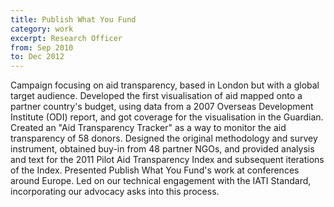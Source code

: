 ```yaml
---
title: Publish What You Fund
category: work
excerpt: Research Officer
from: Sep 2010
to: Dec 2012
---
```

Campaign focusing on aid transparency, based in London but with a global target audience.  Developed the first visualisation of aid mapped onto a partner country's budget, using data from a 2007 Overseas Development Institute (ODI) report, and got coverage for the visualisation in the Guardian.  Created an "Aid Transparency Tracker" as a way to monitor the aid transparency of 58 donors. Designed the original methodology and survey instrument, obtained buy-in from 48 partner NGOs, and provided analysis and text for the 2011 Pilot Aid Transparency Index and subsequent iterations of the Index.  Presented Publish What You Fund's work at conferences around Europe.  Led on our technical engagement with the IATI Standard, incorporating our advocacy asks into this process.